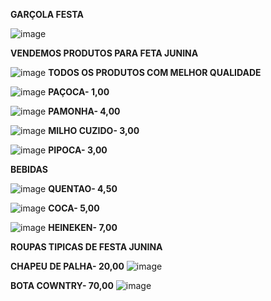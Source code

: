 **GARÇOLA FESTA**





![image](https://github.com/vitim044/garcolafetas/assets/136815972/19be314a-dd77-4c45-9937-f65c1d5d4b79)






**VENDEMOS PRODUTOS PARA FETA JUNINA**






![image](https://github.com/vitim044/garcolafetas/assets/136815972/28f50ea3-b814-4524-9850-9a8c1629d597)
**TODOS OS PRODUTOS COM MELHOR QUALIDADE**

![image](https://github.com/vitim044/garcolafetas/assets/136815972/87d4ed50-0d22-4582-a609-cb55a717c3fe)
**PAÇOCA- 1,00**


![image](https://github.com/vitim044/garcolafetas/assets/136815972/b99879db-96d7-4834-8bce-a6d7fdc3996b)
**PAMONHA- 4,00**


![image](https://github.com/vitim044/garcolafetas/assets/136815972/f8065f76-d2a0-4433-ac3b-0900825e9d56)
**MILHO CUZIDO- 3,00**


![image](https://github.com/vitim044/garcolafetas/assets/136815972/1e5428e5-e4e4-499d-9a8b-c5fc28d93e1f)
**PIPOCA- 3,00**




**BEBIDAS**




![image](https://github.com/vitim044/garcolafetas/assets/136815972/71c16de7-75d0-4e27-a6e7-b5d8b6f41383)
**QUENTAO- 4,50**




![image](https://github.com/vitim044/garcolafetas/assets/136815972/b60a313f-9f00-440c-95e7-3c1fd09d7874)
**COCA- 5,00**




![image](https://github.com/vitim044/garcolafetas/assets/136815972/c2640211-9ac2-40b2-abd6-eb033c9756d6)
**HEINEKEN- 7,00**





**ROUPAS TIPICAS DE FESTA JUNINA**




**CHAPEU DE PALHA- 20,00**
![image](https://github.com/vitim044/garcolafetas/assets/136815972/880c3ac8-6eae-434d-842c-da46c1b07f6b)





**BOTA COWNTRY- 70,00**
![image](https://github.com/vitim044/garcolafetas/assets/136815972/4976ae95-c8f1-46a2-ae3e-a975dcc1b20d)


